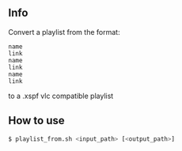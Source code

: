 ## Info

Convert a playlist from the format: 
``` 
name
link
name
link
name
link
```
to a .xspf vlc compatible playlist

## How to use
```bash
$ playlist_from.sh <input_path> [<output_path>]
```